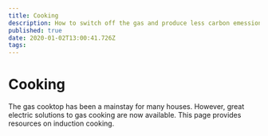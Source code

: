 ```yaml
---
title: Cooking
description: How to switch off the gas and produce less carbon emessions with electric
published: true
date: 2020-01-02T13:00:41.726Z
tags: 
---
```


# Cooking
The gas cooktop has been a mainstay for many houses. However, great electric solutions to gas cooking are now available. This page provides resources on induction cooking.
